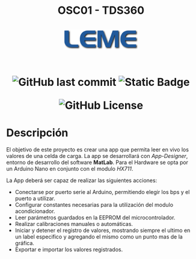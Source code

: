<h1 align="center">OSC01 - TDS360<br/><br/>
<div align="center">
<img src="assets/images/leme.svg" style="max-width: 100%" width=200><br/>
<br/>


![GitHub last commit](https://img.shields.io/github/last-commit/christian-herrera/osc01-leme)
![Static Badge](https://img.shields.io/badge/version-v0.1-blue)


![GitHub License](https://img.shields.io/github/license/christian-herrera/osc01-leme?style=for-the-badge)





</div></h1>


# Descripción
El objetivo de este proyecto es crear una app que permita leer en vivo los valores de una celda de carga. La app se desarrollará con *App-Designer*, entorno de desarrollo del software **MatLab**. Para el Hardware se opta por un Arduino Nano en conjunto con el modulo *HX711*.

La App deberá ser capaz de realizar las siguientes acciones:
- Conectarse por puerto serie al Arduino, permitiendo elegir los bps y el puerto a utilizar.
- Configurar constantes necesarias para la utilización del modulo acondicionador.
- Leer parámetros guardados en la EEPROM del microcontrolador.
- Realizar calibraciones manuales o automáticas.
- Iniciar y detener el registro de valores, mostrando siempre el ultimo en un label especifico y agregando el mismo como un punto mas de la gráfica.
- Exportar e importar los valores registrados.